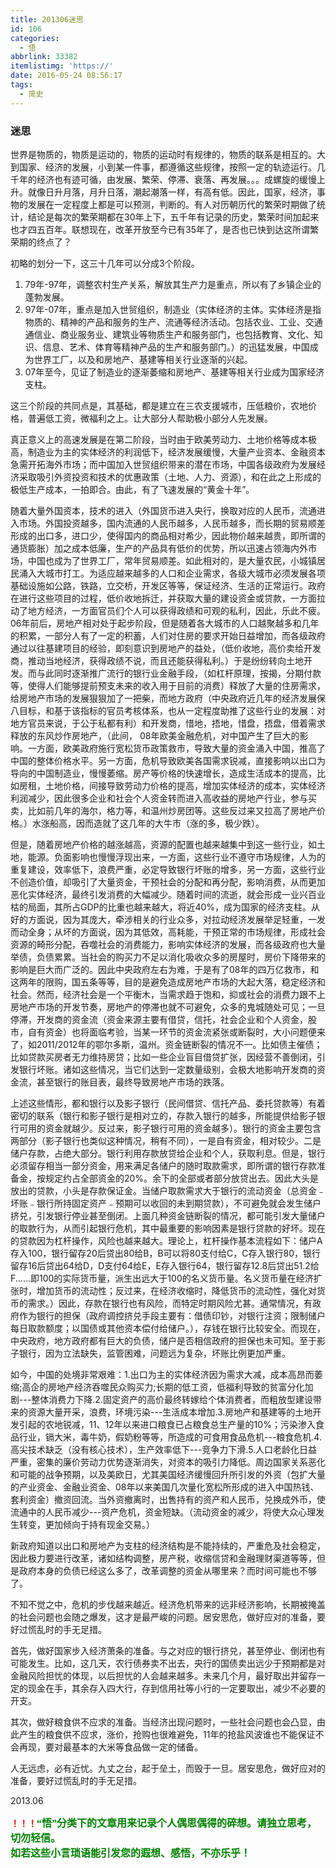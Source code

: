 ```yaml
---
title: 201306迷思
id: 106
categories:
  - 悟
abbrlink: 33382
itemlistimg: 'https://'
date: 2016-05-24 08:56:17
tags:
  - 简史
---
```


### 迷思

世界是物质的，物质是运动的，物质的运动时有规律的，物质的联系是相互的。大到国家、经济的发展，小到某一件事，都遵循这些规律，按照一定的轨迹运行。几千年的经济也有迹可循，由发展、繁荣、停滞、衰落、再发展。。。成螺旋的缓慢上升。就像日升月落，月升日落，潮起潮落一样，有高有低。因此，国家，经济，事物的发展在一定程度上都是可以预测，判断的。有人对历朝历代的繁荣时期做了统计，结论是每次的繁荣期都在30年上下，五千年有记录的历史，繁荣时间加起来也才四五百年。联想现在，改革开放至今已有35年了，是否也已快到达这所谓繁荣期的终点了？  

初略的划分一下，这三十几年可以分成3个阶段。  
1. 79年-97年，调整农村生产关系，解放其生产力是重点，所以有了乡镇企业的蓬勃发展。
2. 97年-07年，重点是加入世贸组织，制造业（实体经济的主体。实体经济是指物质的、精神的产品和服务的生产、流通等经济活动。包括农业、工业、交通通信业、商业服务业、建筑业等物质生产和服务部门，也包括教育、文化、知识、信息、艺术、体育等精神产品的生产和服务部门。）的迅猛发展，中国成为世界工厂，以及和房地产、基建等相关行业逐渐的兴起。
3. 07年至今，见证了制造业的逐渐萎缩和房地产、基建等相关行业成为国家经济支柱。  

这三个阶段的共同点是，其基础，都是建立在三农支援城市，压低粮价，农地价格，普遍低工资，微福利之上。让大部分人帮助极小部分人先发展。  

真正意义上的高速发展是在第二阶段，当时由于欧美劳动力、土地价格等成本极高，制造业为主的实体经济的利润低下，经济发展缓慢，大量产业资本、金融资本急需开拓海外市场；而中国加入世贸组织带来的潜在市场，中国各级政府为发展经济采取吸引外资投资和技术的优惠政策（土地、人力、资源），和在此之上形成的极低生产成本，一拍即合。由此，有了飞速发展的“黄金十年”。  

随着大量外国资本，技术的进入（外国货币进入央行，换取对应的人民币，流通进入市场。外国投资越多，国内流通的人民币越多，人民币越多，而长期的贸易顺差形成的出口多，进口少，使得国内的商品相对希少，因此物价越来越贵，即所谓的通货膨胀）加之成本低廉，生产的产品具有低价的优势，所以迅速占领海内外市场，中国也成为了世界工厂，常年贸易顺差。如此相对的，是大量农民，小城镇居民涌入大城市打工。为适应越来越多的人口和企业需求，各级大城市必须发展各项基础设施如公路，铁路，立交桥，开发区等等，保证经济、生活的正常运行。政府在进行这些项目的过程，低价收地拆迁，并获取大量的建设资金或贷款，一方面拉动了地方经济，一方面官员们个人可以获得政绩和可观的私利，因此，乐此不疲。06年前后，房地产相对处于起步阶段，但是随着各大城市的人口越聚越多和几年的积累，一部分人有了一定的积蓄，人们对住房的要求开始日益增加，而各级政府通过以往基建项目的经验，即刻意识到房地产的益处，（低价收地，高价卖给开发商，推动当地经济，获得政绩不说，而且还能获得私利。）于是纷纷转向土地开发。而与此同时逐渐推广流行的银行业金融手段，（如杠杆原理，按揭，分期付款等，使得人们能够提前预支未来的收入用于目前的消费）释放了大量的住房需求，给房地产市场的发展狠狠加了一把柴，而地方政府（中央政府近几年的经济发展保八目标，和基于该指标的官员考核体系，也从一定程度助推了这些行业的发展：对地方官员来说，于公于私都有利）和开发商，惜地，捂地，惜盘，捂盘，借着需求释放的东风炒作房地产，（此间， 08年欧美金融危机，对中国产生了巨大的影响。一方面，欧美政府施行宽松货币政策救市，导致大量的资金涌入中国，推高了中国的整体价格水平。另一方面，危机导致欧美各国需求锐减，直接影响以出口为导向的中国制造业，慢慢萎缩。房产等价格的快速增长，造成生活成本的提高，比如房租，土地价格，间接导致劳动力价格的提高，增加实体经济的成本，实体经济利润减少，因此很多企业和社会个人资金转而进入高收益的房地产行业，参与买卖，比如前几年的海尔，格力等，和温州炒房团等。这些反过来又拉高了房地产价格。）水涨船高，因而造就了这几年的大牛市（涨的多，极少跌）。  

但是，随着房地产价格的越涨越高，资源的配置也越来越集中到这一些行业，如土地，能源。负面影响也慢慢浮现出来，一方面，这些行业不遵守市场规律，人为的重复建设，效率低下，浪费严重，必定导致银行坏账的增多，另一方面，这些行业不创造价值，却吸引了大量资金，干预社会的分配和再分配，影响消费，从而更加恶化实体经济，最终引发消费的大幅减少。随着时间的流逝，就会形成一业兴百业枯的局面，其所占GDP的比重也越来越大，将近40%，成为国家的经济支柱。从好的方面说，因为其庞大，牵涉相关的行业众多，对拉动经济发展举足轻重，一发而动全身；从坏的方面说，因为其低效，高耗能，干预正常的市场规律，形成社会资源的畸形分配，吞噬社会的消费能力，影响实体经济的发展，而各级政府也大量举债，负债累累。当社会的购买力不足以消化吸收众多的房屋时，房价下降带来的影响是巨大而广泛的。因此中央政府左右为难，于是有了08年的四万亿救市，和这两年的限购，国五条等等，目的是避免造成房地产市场的大起大落，稳定经济和社会。然而，经济社会是一个平衡木，当需求趋于饱和，抑或社会的消费力跟不上房地产市场的开发节奏，房地产的停滞也就不可避免，众多的鬼城随处可见；一旦停滞，开发商的资金流（资金来源主要有借贷，信托，社会企业和个人资金，股市，自有资金）也将面临考验，当某一环节的资金流紧张或断裂时，大小问题便来了，如2011/2012年的鄂尔多斯，温州。资金链断裂的情况不一。比如债主催债；比如贷款买房者无力维持房贷；比如一些企业盲目借贷扩张，因经营不善倒闭，引发银行坏账。诸如这些情况，当它们达到一定数量级别，会极大地影响开发商的资金流，甚至银行的账目表，最终导致房地产市场的跌落。  

上述这些情形，都和银行以及影子银行（民间借贷、信托产品、委托贷款等）有着密切的联系（银行和影子银行是相对立的，存款入银行的越多，所能提供给影子银行可用的资金就越少。反过来，影子银行可用的资金越多）。银行的资金主要包含两部分（影子银行也类似这种情况，稍有不同），一是自有资金，相对较少。二是储户存款，占绝大部分。银行利用存款放贷给企业和个人，获取利息。但是，银行必须留存相当一部分资金，用来满足各储户的随时取款需求，即所谓的银行存款准备金，按规定约占全部资金的20%。余下的全部或者部分放贷出去。因此大头是放出的贷款，小头是存款保证金。当储户取款需求大于银行的流动资金（总资金﹣坏账﹣银行所持固定资产﹣预期可以收回的未到期贷款），不可避免就会发生储户挤兑，引发银行停业甚至倒闭。上面几种资金链断裂的情况，都可能引发大量储户的取款行为，从而引起银行危机，其中最重要的影响因素是银行贷款的好坏。现在的贷款因为杠杆操作，风险也越来越大。理论上，杠杆操作基本流程如下：储户A存入100，银行留存20后贷出80给B，B可以将80支付给C，C存入银行80，银行留存16后贷出64给D，D支付64给E，E存入银行64，银行留存12.8后贷出51.2给F......即100的实际货币量，派生出远大于100的名义货币量。名义货币量在经济扩张时，增加货币的流动性；反过来，在经济收缩时，降低货币的流动性，强化对货币的需求。）因此，存款在银行也有风险，而特定时期风险尤甚。通常情况，有政府作为银行的担保（政府调控挤兑手段主要有：借债印钞，对银行注资；限制储户每日取款额度；以国债或其他资本偿付给储户。），存钱在银行比较安全。而现在，中央政府，地方政府都有巨大的负债，储户是否相信政府的担保也未可知。至于影子银行，因为立法缺失，监管困难，问题远为复杂，坏账比例更加严重。  

如今，中国的处境非常艰难：1.出口为主的实体经济因为需求大减，成本高昂而萎缩;高企的房地产经济吞噬民众购买力;长期的低工资，低福利导致的贫富分化加剧---整体消费力下降.2.固定资产的高价最终转嫁给个体消费者，而粗放型建设带来的资源大量开采，浪费，环境污染---生活成本增加.3.房地产和基建等的土地开发引起的农地锐减，11、12年以来进口粮食已占粮食总生产量的10%；污染渗入食品行业，镉大米，毒牛奶，假奶粉等等，所造成的可食用食品危机---粮食危机.4.高尖技术缺乏（没有核心技术），生产效率低下---竞争力下滑.5.人口老龄化日益严重，密集的廉价劳动力优势逐渐消失，对资本的吸引力降低。周边国家关系恶化和可能的战争预期，以及美欧日，尤其美国经济缓慢回升所引发的外资（包扩大量的产业资金、金融业资金、08年以来美国几次量化宽松所形成的进入中国热钱、套利资金）撤资回流。当外资撤离时，出售持有的资产和人民币，兑换成外币，使流通中的人民币减少---资产危机，资金短缺。（流动资金的减少，将使大众心理发生转变，更加倾向于持有现金交易。）  

新政府知道以出口和房地产为支柱的经济结构是不能持续的，严重危及社会稳定，因此极力要进行改革，诸如结构调整，房产税，收缩信贷和金融理财渠道等等，但是政府本身的负债已经这么多了，改革调整的资金从哪里来？而时间可能也不够了。  

不知不觉之中，危机的步伐越来越近。经济危机带来的远非经济影响，长期被掩盖的社会问题也会随之爆发，这才是最严峻的问题。居安思危，做好应对的准备，要好过慌乱时的手无足措。  

首先，做好国家步入经济萧条的准备。与之对应的银行挤兑，甚至停业、倒闭也有可能发生。比如，这几天，农行债券卖不出去，央行的国债卖出远少于预期都是对金融风险担忧的体现，以后担忧的人会越来越多。未来几个月，最好取出并留存一定的现金在手，其余存入四大行，存到信用社等小行的一定要取出，减少不必要的开支。  

其次，做好粮食供不应求的准备。当经济出现问题时，一些社会问题也会凸显，由此产生的粮食供不应求，涨价，抢购也很难避免，11年的抢盐风波谁也不能保证不会再现，要对最基本的大米等食品做一定的储备。  

人无远虑，必有近忧。九丈之台，起于垒土，而毁于一旦。居安思危，做好应对的准备，要好过慌乱时的手无足措。  

2013.06


**<font color=red>！！！</font><font color=green face=微软雅黑 size=3>“悟”分类下的文章用来记录个人偶思偶得的碎想。请独立思考，切勿轻信。  
如若这些小言琐语能引发您的遐想、感悟，不亦乐乎！</font>**